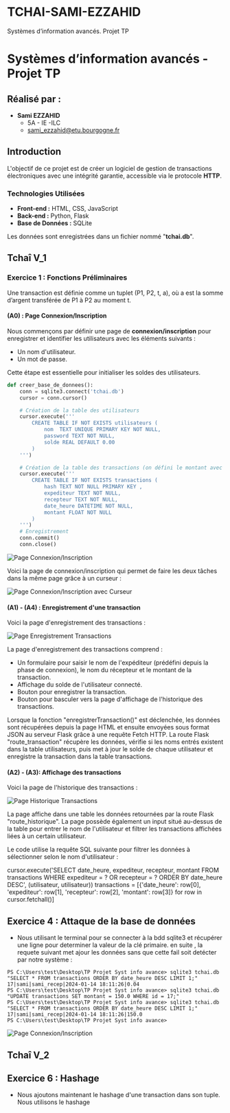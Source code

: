 # TCHAI-SAMI-EZZAHID
Systèmes d’information avancés. Projet TP

# Systèmes d’information avancés - Projet TP

## Réalisé par : 
- **Sami EZZAHID** 
  - 5A - IE -ILC 
  - [sami_ezzahid@etu.bourgogne.fr](mailto:sami_ezzahid@etu.bourgogne.fr)

## Introduction

L'objectif de ce projet est de créer un logiciel de gestion de transactions électroniques avec une intégrité garantie, accessible via le protocole **HTTP**.

### Technologies Utilisées

- **Front-end :** HTML, CSS, JavaScript
- **Back-end :** Python, Flask
- **Base de Données :** SQLite

Les données sont enregistrées dans un fichier nommé "**tchai.db**".

## Tchaî V_1

### Exercice 1 : Fonctions Préliminaires

Une transaction est définie comme un tuplet (P1, P2, t, a), où a est la somme d’argent transférée de P1 à P2 au moment t.

#### (A0) : Page Connexion/Inscription

Nous commençons par définir une page de **connexion/inscription** pour enregistrer et identifier les utilisateurs avec les éléments suivants : 
- Un nom d'utilisateur.
- Un mot de passe.

Cette étape est essentielle pour initialiser les soldes des utilisateurs.

````python
def creer_base_de_donnees():
    conn = sqlite3.connect('tchai.db')
    cursor = conn.cursor()

    # Création de la table des utilisateurs
    cursor.execute('''
        CREATE TABLE IF NOT EXISTS utilisateurs (
            nom  TEXT UNIQUE PRIMARY KEY NOT NULL,
            password TEXT NOT NULL,
            solde REAL DEFAULT 0.00
        )
    ''')

    # Création de la table des transactions (on défini le montant avec decimal et non pas real ôur éviter la suppréssion des zéros après la virgule)
    cursor.execute('''
        CREATE TABLE IF NOT EXISTS transactions (
            hash TEXT NOT NULL PRIMARY KEY ,
            expediteur TEXT NOT NULL,
            recepteur TEXT NOT NULL,
            date_heure DATETIME NOT NULL,
            montant FLOAT NOT NULL
        )
    ''')
    # Enregistrement
    conn.commit()
    conn.close()
````

![Page Connexion/Inscription](TP_Tchai/images_exo_3/im_1.png)

Voici la page de connexion/inscription qui permet de faire les deux tâches dans la même page grâce à un curseur :

![Page Connexion/Inscription avec Curseur](TP_Tchai/images_exo_3/im_2.png)

#### (A1) - (A4) : Enregistrement d'une transaction 

Voici la page d'enregistrement des transactions :

![Page Enregistrement Transactions](TP_Tchai/images_exo_3/im_3.png)

La page d'enregistrement des transactions comprend :
- Un formulaire pour saisir le nom de l'expéditeur (prédéfini depuis la phase de connexion), le nom du récepteur et le montant de la transaction.
- Affichage du solde de l'utilisateur connecté.
- Bouton pour enregistrer la transaction.
- Bouton pour basculer vers la page d'affichage de l'historique des transactions.

Lorsque la fonction "enregistrerTransaction()" est déclenchée, les données sont récupérées depuis la page HTML et ensuite envoyées sous format JSON au serveur Flask grâce à une requête Fetch HTTP. La route Flask "route_transaction" récupère les données, vérifie si les noms entrés existent dans la table utilisateurs, puis met à jour le solde de chaque utilisateur et enregistre la transaction dans la table transactions.

#### (A2) - (A3): Affichage des transactions

Voici la page de l'historique des transactions :

![Page Historique Transactions](TP_Tchai/images_exo_3/im_4.png)

La page affiche dans une table les données retournées par la route Flask "route_historique". La page possède également un input situé au-dessus de la table pour entrer le nom de l'utilisateur et filtrer les transactions affichées liées à un certain utilisateur.

Le code utilise la requête SQL suivante pour filtrer les données à sélectionner selon le nom d'utilisateur : 


cursor.execute('SELECT date_heure, expediteur, recepteur, montant FROM transactions WHERE expediteur = ? OR recepteur = ? ORDER BY date_heure DESC', (utilisateur, utilisateur))
        transactions = [{'date_heure': row[0], 'expediteur': row[1], 'recepteur': row[2], 'montant': row[3]} for row in cursor.fetchall()]

## Exercice 4 : Attaque de la base de données

- Nous utilisant le terminal pour se connecter à la bdd sqlite3 et récupérer une ligne pour determiner la valeur de la clé primaire. en suite , la requete suivant met ajour les données sans que cette fail soit detécter par notre système : 


````shell
PS C:\Users\test\Desktop\TP Projet Syst info avance> sqlite3 tchai.db "SELECT * FROM transactions ORDER BY date_heure DESC LIMIT 1;"
17|sami|sami_recep|2024-01-14 18:11:26|0.04
PS C:\Users\test\Desktop\TP Projet Syst info avance> sqlite3 tchai.db "UPDATE transactions SET montant = 150.0 WHERE id = 17;"
PS C:\Users\test\Desktop\TP Projet Syst info avance> sqlite3 tchai.db "SELECT * FROM transactions ORDER BY date_heure DESC LIMIT 1;"
17|sami|sami_recep|2024-01-14 18:11:26|150.0
PS C:\Users\test\Desktop\TP Projet Syst info avance>
````

![Page Connexion/Inscription](TP_Tchai/images_exo_4/im_2.png)


## Tchaî V_2

## Exercice 6 : Hashage

- Nous ajoutons maintenant le hashage d'une transaction dans son tuple. Nous utilisons le hashage  

